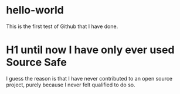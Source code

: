 # hello-world
This is the first test of Github that I have done.

# H1 until now I have only ever used Source Safe
I guess the reason is that I have never contributed to an open source project, purely because I never felt qualified to do so.
